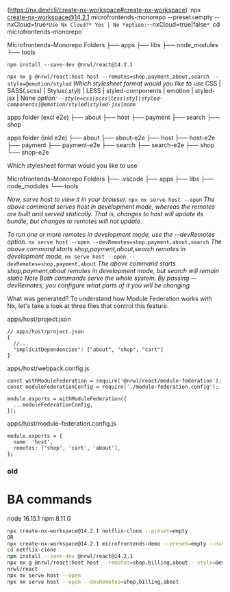 (https://nx.dev/cli/create-nx-workspace#create-nx-workspace)`
`npx create-nx-workspace@14.2.1 microfrontends-monorepo --preset=empty --nxCloud=true`
*Use Nx Cloud?* Yes | No
*option: `--nxCloud=true|false`*
`cd microfrontends-monorepo`

Microfrontends-Monorepo Folders
├── apps
├── libs
├── node_modules
└── tools

`npm install --save-dev @nrwl/react@14.2.1`

`npx nx g @nrwl/react:host host --remotes=shop,payment,about,search --style=@emotion/styled`
*Which stylesheet format would you like to use* CSS | SASS(.scss) | Stylus(.styl) | LESS | styled-components | emotion | styled-jsx | None
*option: `--style=css|scss|less|styl|styled-components|@emotion/styled|styled-jsx|none`*

apps folder (excl e2e)
├── about
├── host
├── payment
├── search
├── shop

apps folder (inkl e2e)
├── about
├── about-e2e
├── host
├── host-e2e
├── payment
├── payment-e2e
├── search
├── search-e2e
├── shop
└── shop-e2e



Which stylesheet format would you like to use

Microfrontends-Monorepo Folders
├── .vscode
├── apps
├── libs
├── node_modules
└── tools

*Now, serve host to view it in your browser.*
`npx nx serve host --open`
*The above command serves host in development mode, whereas the remotes are built and served statically.*
*That is, changes to host will update its bundle, but changes to remotes will not update.*

*To run one or more remotes in development mode, use the --devRemotes option.*
`nx serve host --open --devRemotes=shop,payment,about,search`
*The above command starts shop,payment,about,search remotes in development mode,*
`nx serve host --open --devRemotes=shop,payment,about`
*The above command starts shop,payment,about remotes in development mode, but search will remain static*
*Note Both commands serve the whole system. By passing --devRemotes, you configure what parts of it you will be changing.*


What was generated?
To understand how Module Federation works with Nx, let's take a look at three files that control this feature.

apps/host/project.json
```
// apps/host/project.json
{
  //...
  "implicitDependencies": ["about", "shop", "cart"]
}
```
apps/host/webpack.config.js
```
const withModuleFederation = require('@nrwl/react/module-federation');
const moduleFederationConfig = require('./module-federation.config');

module.exports = withModuleFederation({
  ...moduleFederationConfig,
});
```

apps/host/module-federation.config.js
```
module.exports = {
  name: 'host',
  remotes: ['shop', 'cart', 'about'],
};
```

### old
# BA commands
node 16.15.1
npm 8.11.0

```bash
npx create-nx-workspace@14.2.1 netflix-clone --preset=empty
OR
npx create-nx-workspace@14.2.1 microfrontends-demo --preset=empty --nxCloud=true
cd netflix-clone
npm install --save-dev @nrwl/react@14.2.1
npx nx g @nrwl/react:host host --remotes=shop,billing,about --style=@emotion/styled
nrwl/react
npx nx serve host --open
npx nx serve host --open --devRemotes=shop,billing,about
```

